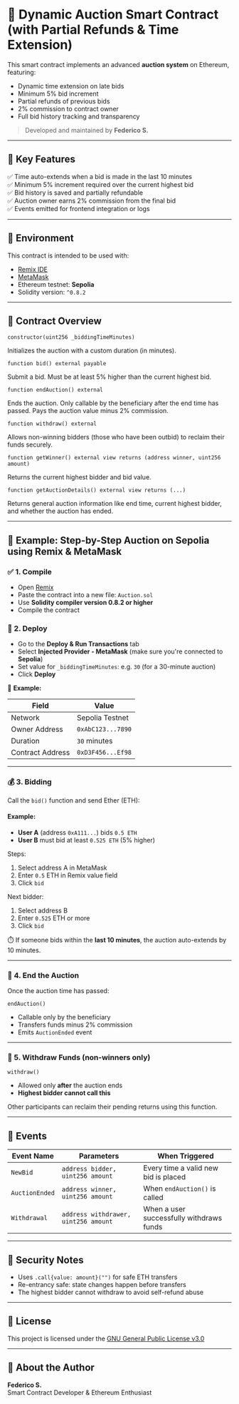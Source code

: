 # 🧾 Dynamic Auction Smart Contract (with Partial Refunds & Time Extension)

This smart contract implements an advanced **auction system** on Ethereum, featuring:

- Dynamic time extension on late bids
- Minimum 5% bid increment
- Partial refunds of previous bids
- 2% commission to contract owner
- Full bid history tracking and transparency

> Developed and maintained by **Federico S.**

---

## 📌 Key Features

✅ Time auto-extends when a bid is made in the last 10 minutes  
✅ Minimum 5% increment required over the current highest bid  
✅ Bid history is saved and partially refundable  
✅ Auction owner earns 2% commission from the final bid  
✅ Events emitted for frontend integration or logs  

---

## 🔧 Environment

This contract is intended to be used with:

- [Remix IDE](https://remix.ethereum.org)
- [MetaMask](https://metamask.io)
- Ethereum testnet: **Sepolia**
- Solidity version: `^0.8.2`

---

## 📄 Contract Overview

```solidity
constructor(uint256 _biddingTimeMinutes)
```

Initializes the auction with a custom duration (in minutes).

```solidity
function bid() external payable
```

Submit a bid. Must be at least 5% higher than the current highest bid.

```solidity
function endAuction() external
```

Ends the auction. Only callable by the beneficiary after the end time has passed. Pays the auction value minus 2% commission.

```solidity
function withdraw() external
```

Allows non-winning bidders (those who have been outbid) to reclaim their funds securely.

```solidity
function getWinner() external view returns (address winner, uint256 amount)
```

Returns the current highest bidder and bid value.

```solidity
function getAuctionDetails() external view returns (...)
```

Returns general auction information like end time, current highest bidder, and whether the auction has ended.

---

## 🧪 Example: Step-by-Step Auction on Sepolia using Remix & MetaMask

### ✅ 1. Compile

- Open [Remix](https://remix.ethereum.org)
- Paste the contract into a new file: `Auction.sol`
- Use **Solidity compiler version 0.8.2 or higher**
- Compile the contract

### 🚀 2. Deploy

- Go to the **Deploy & Run Transactions** tab
- Select **Injected Provider - MetaMask** (make sure you're connected to **Sepolia**)
- Set value for `_biddingTimeMinutes`: e.g. `30` (for a 30-minute auction)
- Click **Deploy**

📌 **Example:**

| Field             | Value                       |
|------------------|-----------------------------|
| Network          | Sepolia Testnet             |
| Owner Address    | `0xAbC123...7890`           |
| Duration         | `30` minutes                |
| Contract Address | `0xD3F456...Ef98`           |

---

### 💰 3. Bidding

Call the `bid()` function and send Ether (ETH):

#### Example:

- **User A** (address `0xA111...`) bids `0.5 ETH`
- **User B** must bid at least `0.525 ETH` (5% higher)

Steps:
1. Select address A in MetaMask
2. Enter `0.5` ETH in Remix value field
3. Click `bid`

Next bidder:
1. Select address B
2. Enter `0.525` ETH or more
3. Click `bid`

⏱️ If someone bids within the **last 10 minutes**, the auction auto-extends by 10 minutes.

---

### 🏁 4. End the Auction

Once the auction time has passed:

```solidity
endAuction()
```

- Callable only by the beneficiary
- Transfers funds minus 2% commission
- Emits `AuctionEnded` event

---

### 💸 5. Withdraw Funds (non-winners only)

```solidity
withdraw()
```

- Allowed only **after** the auction ends
- **Highest bidder cannot call this**

Other participants can reclaim their pending returns using this function.

---

## 📢 Events

| Event Name     | Parameters                             | When Triggered                          |
|----------------|-----------------------------------------|------------------------------------------|
| `NewBid`       | `address bidder, uint256 amount`       | Every time a valid new bid is placed     |
| `AuctionEnded` | `address winner, uint256 amount`       | When `endAuction()` is called            |
| `Withdrawal`   | `address withdrawer, uint256 amount`   | When a user successfully withdraws funds |

---

## 🔐 Security Notes

- Uses `.call{value: amount}("")` for safe ETH transfers
- Re-entrancy safe: state changes happen before transfers
- The highest bidder cannot withdraw to avoid self-refund abuse

---

## 🧾 License

This project is licensed under the [GNU General Public License v3.0](https://www.gnu.org/licenses/gpl-3.0.html)

---

## 🙋 About the Author

**Federico S.**  
Smart Contract Developer & Ethereum Enthusiast  

